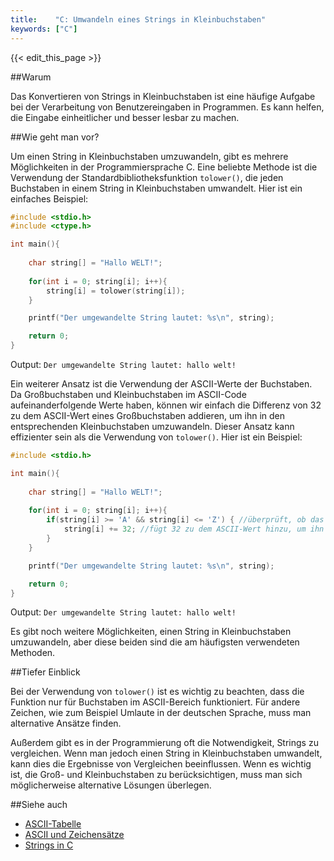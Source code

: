 ```yaml
---
title:    "C: Umwandeln eines Strings in Kleinbuchstaben"
keywords: ["C"]
---
```


{{< edit_this_page >}}

##Warum

Das Konvertieren von Strings in Kleinbuchstaben ist eine häufige Aufgabe bei der Verarbeitung von Benutzereingaben in Programmen. Es kann helfen, die Eingabe einheitlicher und besser lesbar zu machen.

##Wie geht man vor?

Um einen String in Kleinbuchstaben umzuwandeln, gibt es mehrere Möglichkeiten in der Programmiersprache C. Eine beliebte Methode ist die Verwendung der Standardbibliotheksfunktion `tolower()`, die jeden Buchstaben in einem String in Kleinbuchstaben umwandelt. Hier ist ein einfaches Beispiel:

```C
#include <stdio.h>
#include <ctype.h>

int main(){
    
    char string[] = "Hallo WELT!";
    
    for(int i = 0; string[i]; i++){
        string[i] = tolower(string[i]);
    }

    printf("Der umgewandelte String lautet: %s\n", string);

    return 0;
}
```
Output: `Der umgewandelte String lautet: hallo welt!`

Ein weiterer Ansatz ist die Verwendung der ASCII-Werte der Buchstaben. Da Großbuchstaben und Kleinbuchstaben im ASCII-Code aufeinanderfolgende Werte haben, können wir einfach die Differenz von 32 zu dem ASCII-Wert eines Großbuchstaben addieren, um ihn in den entsprechenden Kleinbuchstaben umzuwandeln. Dieser Ansatz kann effizienter sein als die Verwendung von `tolower()`. Hier ist ein Beispiel:

```C
#include <stdio.h>

int main(){
    
    char string[] = "Hallo WELT!";
    
    for(int i = 0; string[i]; i++){
        if(string[i] >= 'A' && string[i] <= 'Z') { //überprüft, ob das Zeichen ein Großbuchstabe ist
            string[i] += 32; //fügt 32 zu dem ASCII-Wert hinzu, um ihn in den entsprechenden Kleinbuchstaben umzuwandeln
        }
    }

    printf("Der umgewandelte String lautet: %s\n", string);

    return 0;
}
```
Output: `Der umgewandelte String lautet: hallo welt!`

Es gibt noch weitere Möglichkeiten, einen String in Kleinbuchstaben umzuwandeln, aber diese beiden sind die am häufigsten verwendeten Methoden.

##Tiefer Einblick

Bei der Verwendung von `tolower()` ist es wichtig zu beachten, dass die Funktion nur für Buchstaben im ASCII-Bereich funktioniert. Für andere Zeichen, wie zum Beispiel Umlaute in der deutschen Sprache, muss man alternative Ansätze finden.

Außerdem gibt es in der Programmierung oft die Notwendigkeit, Strings zu vergleichen. Wenn man jedoch einen String in Kleinbuchstaben umwandelt, kann dies die Ergebnisse von Vergleichen beeinflussen. Wenn es wichtig ist, die Groß- und Kleinbuchstaben zu berücksichtigen, muss man sich möglicherweise alternative Lösungen überlegen. 

##Siehe auch

- [ASCII-Tabelle](https://www.asciitable.com/)
- [ASCII und Zeichensätze](https://www.theasciicode.com.ar/)
- [Strings in C](https://www.programiz.com/c-programming/c-strings)